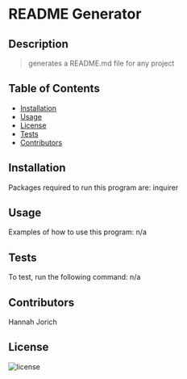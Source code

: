 # README Generator

  ## Description
  > generates a README.md file for any project

  ## Table of Contents
  - [Installation](#installation)
  - [Usage](#usage)
  - [License](#license)
  - [Tests](#tests)
  - [Contributors](#contributors)

  ## Installation
  Packages required to run this program are: inquirer
  
  ## Usage
  Examples of how to use this program: n/a

  ## Tests
  To test, run the following command: n/a

  ## Contributors
  Hannah Jorich

  ## License
  ![license](https://img.shields.io/badge/license-APACHE%202.0-blue.svg)

